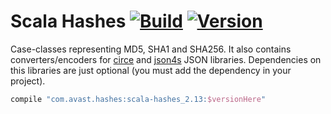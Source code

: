 # Scala Hashes [![Build](https://github.com/avast/scala-hashes/workflows/Build/badge.svg)](https://github.com/avast/scala-hashes/actions?query=workflow:Build) [![Version](https://badgen.net/maven/v/maven-central/com.avast.bytes/scala-hashes_2.13)](https://repo1.maven.org/maven2/com/avast/scala-hashes_2.13/)

Case-classes representing MD5, SHA1 and SHA256. It also contains converters/encoders for [circe](https://github.com/travisbrown/circe) and [json4s](https://github.com/json4s/json4s) JSON libraries. Dependencies on this libraries are just optional (you must add the dependency in your project).

```gradle
compile "com.avast.hashes:scala-hashes_2.13:$versionHere"
```
